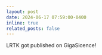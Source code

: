 ```yaml
---
layout: post
date: 2024-06-17 07:59:00-0400
inline: true
related_posts: false
---
```

LRTK got published on GigaSicence! 
<!-- A simple inline announcement with Markdown emoji! :sparkles: :smile: -->
